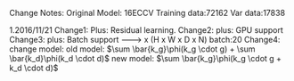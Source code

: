 Change Notes:
Original Model: 16ECCV
Training data:72162
Var data:17838

1.2016/11/21
    Change1:
    Plus: Residual learning. 
    Change2:
    plus: GPU support
    Change3:
    plus: Batch support ---> x (H x W x D x N) batch:20
    Change4:
    change model: 
        old model: $\sum \bar{k_g}\phi(k_g \cdot g) + \sum \bar{k_d}\phi(k_d \cdot d)$
        new model: $\sum \bar{k_g}\phi(k_g \cdot g + k_d \cdot d)$